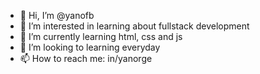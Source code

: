 - 👋 Hi, I’m @yanofb
- 👀 I’m interested in learning about fullstack development
- 🌱 I’m currently learning html, css and js
- 💞️ I’m looking to learning everyday
- 📫 How to reach me: in/yanorge

<!---
yanofb/yanofb is a ✨ special ✨ repository because its `README.md` (this file) appears on your GitHub profile.
You can click the Preview link to take a look at your changes.
--->
